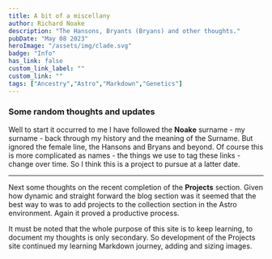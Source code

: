 ```yaml
---
title: A bit of a miscellany
author: Richard Noake
description: "The Hansons, Bryants (Bryans) and other thoughts."
pubDate: "May 08 2023"
heroImage: "/assets/img/clade.svg"
badge: "Info"
has_link: false
custom_link_label: ""
custom_link: ""
tags: ["Ancestry","Astro","Markdown","Genetics"]
---
```


### Some random thoughts and updates

Well to start it occurred to me I have followed the **Noake** surname - my surname - back through my history and the meaning of the Surname. But ignored the female line, the Hansons and Bryans and beyond. Of course this is more complicated as names - the things we use to tag these links - change over time. So I think this is a project to pursue at a latter date.

---

Next some thoughts on the recent completion of the **Projects** section. Given how dynamic and straight forward the blog section was it seemed that the best way to was to add projects to the collection section in the Astro environment. Again it proved a productive process.

It must be noted that the whole purpose of this site is to keep learning, to document my thoughts is only secondary. So development of the Projects site continued my learning Markdown journey, adding and sizing images.
